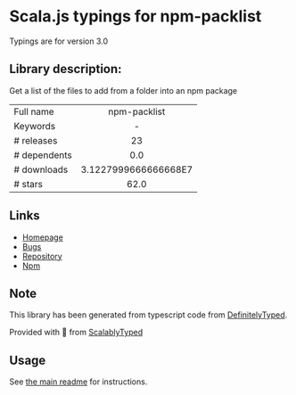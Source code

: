 
# Scala.js typings for npm-packlist

Typings are for version 3.0

## Library description:
Get a list of the files to add from a folder into an npm package

|                    |                 |
| ------------------ | :-------------: |
| Full name          | npm-packlist |
| Keywords           | - |
| # releases         | 23 |
| # dependents       | 0.0 |
| # downloads        | 3.1227999666666668E7 |
| # stars            | 62.0 |

## Links
- [Homepage](https://github.com/npm/npm-packlist#readme)
- [Bugs](https://github.com/npm/npm-packlist/issues)
- [Repository](https://github.com/npm/npm-packlist)
- [Npm](https://www.npmjs.com/package/npm-packlist)
    


## Note
This library has been generated from typescript code from [DefinitelyTyped](https://definitelytyped.org).

Provided with :purple_heart: from [ScalablyTyped](https://github.com/oyvindberg/ScalablyTyped)

## Usage
See [the main readme](../../readme.md) for instructions.


